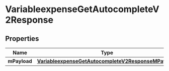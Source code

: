 
# VariableexpenseGetAutocompleteV2Response

## Properties
| Name | Type | Description | Notes |
| ------------ | ------------- | ------------- | ------------- |
| **mPayload** | [**VariableexpenseGetAutocompleteV2ResponseMPayload**](VariableexpenseGetAutocompleteV2ResponseMPayload.md) |  |  |



